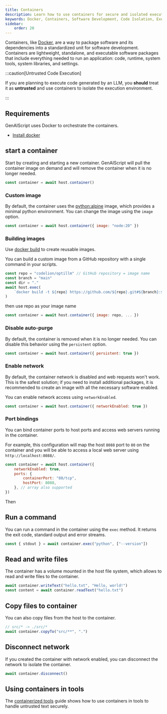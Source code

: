```yaml
---
title: Containers
description: Learn how to use containers for secure and isolated execution of untrusted code with Docker in software development.
keywords: Docker, Containers, Software Development, Code Isolation, Execution Environment
sidebar:
    order: 20
---
```


Containers, like [Docker](https://www.docker.com/), are a way to package software and its dependencies into a standardized unit for software development. Containers are lightweight, standalone, and executable software packages that include everything needed to run an application: code, runtime, system tools, system libraries, and settings.

:::caution[Untrusted Code Execution]

If you are planning to execute code generated by an LLM, you **should** treat it as **untrusted** and use containers to isolate the execution environment.

:::

## Requirements

GenAIScript uses Docker to orchestrate the containers.

-   [Install docker](https://docs.docker.com/engine/install/)

## start a container

Start by creating and starting a new container. GenAIScript will pull the container image on demand
and will remove the container when it is no longer needed.

```js
const container = await host.container()
```

### Custom image

By default, the container uses the [python:alpine](https://hub.docker.com/_/python/) image, which provides a minimal python environment. You can change the image using the `image` option.

```js 'image: "python:3"'
const container = await host.container({ image: "node:20" })
```

### Building images

Use [docker build](https://docs.docker.com/build/) to create reusable images.

You can build a custom image from a GitHub repository with a single command in your scripts.

```js
const repo = "codelion/optillm" // GitHub repository = image name
const branch = "main"
const dir = "."
await host.exec(
    `docker build -t ${repo} https://github.com/${repo}.git#${branch}:${dir}`
)
```

then use repo as your image name

```js
const container = await host.container({ image: repo, ... })
```

### Disable auto-purge

By default, the container is removed when it is no longer needed. You can disable this behavior using the `persistent` option.

```js "persistent"
const container = await host.container({ persistent: true })
```

### Enable network

By default, the container network is disabled and web requests won't work. This is the safest solution;
if you need to install additional packages, it is recommended to create an image with all the necessary software enabled.

You can enable network access using `networkEnabled`.

```js
const container = await host.container({ networkEnabled: true })
```

### Port bindings

You can bind container ports to host ports and access web servers running in the container.

For example, this configuration will map the host `8088` port to `80` on the container
and you will be able to access a local web server using `http://localhost:8088/`.

```js "ports"
const container = await host.container({
    networkEnabled: true,
    ports: {
        containerPort: "80/tcp",
        hostPort: 8088,
    }, // array also supported
})
```

Then

## Run a command

You can run a command in the container using the `exec` method. It returns the exit code, standard output and error streams.

```js
const { stdout } = await container.exec("python", ["--version"])
```

## Read and write files

The container has a volume mounted in the host file system, which allows to read and write files to the container.

```js
await container.writeText("hello.txt", "Hello, world!")
const content = await container.readText("hello.txt")
```

## Copy files to container

You can also copy files from the host to the container.

```js
// src/* -> ./src/*
await container.copyTo("src/**", ".")
```

## Disconnect network

If you created the container with network enabled, you can disconnect the network to isolate the container.

```js
await container.disconnect()
```

## Using containers in tools

The [containerized tools](/genaiscript/guides/containerized-tools) guide shows how to use containers in tools to handle untrusted text securely.
